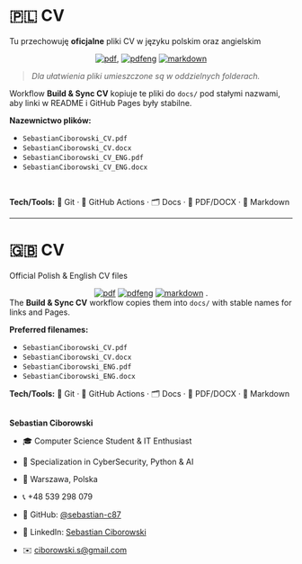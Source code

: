 ﻿# 🇵🇱 CV 
Tu przechowuję **oficjalne** pliki CV w języku polskim oraz angielskim <br><center> [![pdf](https://img.shields.io/badge/CV_PL-READ_PDF-EE0000?style=flat&logo=skillshare&logoColor=white)](/CV/PL/Sebastian_Ciborowski_CV.pdf), [![pdfeng](https://img.shields.io/badge/CV_ENG-READ_PDF-EE0000?style=flat&logo=skillshare&logoColor=white)](/CV/PL/Sebastian_Ciborowski_CV_ENG.pdf) [![markdown](https://img.shields.io/badge/CV_MULTI-READ_Markdown-006AFF?style=flat&logo=markdown&logoColor=white)](/CV/PL/cv-pl.md) </center> 
> *Dla ułatwienia pliki umieszczone są w oddzielnych folderach.* <br>

Workflow **Build & Sync CV** kopiuje te pliki do `docs/` pod stałymi nazwami, aby linki w README i GitHub Pages były stabilne.

**Nazewnictwo plików:**
- `SebastianCiborowski_CV.pdf`
- `SebastianCiborowski_CV.docx`
- `SebastianCiborowski_CV_ENG.pdf`
- `SebastianCiborowski_CV_ENG.docx`

<br>

**Tech/Tools:** 🐙 Git · 🧰 GitHub Actions · 🗂️ Docs · 🧾 PDF/DOCX · 📄 Markdown 

---
# 🇬🇧 CV
Official Polish & English CV files <br><center> [![pdf](https://img.shields.io/badge/CV_PL-READ_PDF-EE0000?style=flat&logo=skillshare&logoColor=white)](/CV/PL/Sebastian_Ciborowski_CV.pdf) [![pdfeng](https://img.shields.io/badge/CV_ENG-READ_PDF-EE0000?style=flat&logo=skillshare&logoColor=white)](/CV/PL/Sebastian_Ciborowski_CV_ENG.pdf) [![markdown](https://img.shields.io/badge/CV_MULTI-READ_Markdown-006AFF?style=flat&logo=markdown&logoColor=white)](/CV/PL/cv-pl.md) .  </center>
The **Build & Sync CV** workflow copies them into `docs/` with stable names for links and Pages.

**Preferred filenames:**
- `SebastianCiborowski_CV.pdf`
- `SebastianCiborowski_CV.docx`
- `SebastianCiborowski_ENG.pdf`
- `SebastianCiborowski_ENG.docx`

**Tech/Tools:** 🐙 Git · 🧰 GitHub Actions · 🗂️ Docs · 🧾 PDF/DOCX · 📄 Markdown 

## 


**Sebastian Ciborowski**
- 🎓 Computer Science Student & IT Enthusiast
- 💼 Specialization in CyberSecurity, Python & AI 
- 🏢 Warszawa, Polska
- 📞 +48 539 298 079
- 🔗 GitHub: [@sebastian-c87](https://github.com/sebastian-c87)
- 💼 LinkedIn: [Sebastian Ciborowski](https://www.linkedin.com/in/sebastian-ciborowski-8442a6302/)


- ✉️ ciborowski.s@gmail.com
